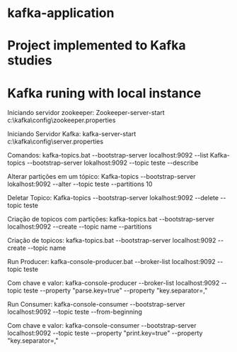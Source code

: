 # kafka-application 
# Project implemented to Kafka studies
# Kafka runing with local instance

Iniciando servidor zookeeper:
Zookeeper-server-start c:\kafka\config\zookeeper.properties

Iniciando Servidor Kafka:
kafka-server-start c:\kafka\config\server.properties

Comandos:
kafka-topics.bat --bootstrap-server localhost:9092 --list
Kafka-topics --bootstrap-server lokalhost:9092 --topic teste --describe

Alterar partições em um tópico:
Kafka-topics --bootstrap-server lokalhost:9092 --alter --topic teste --partitions 10

Deletar Topico:
Kafka-topics --bootstrap-server lokalhost:9092 --delete --topic teste 

Criação de topicos com partições:
kafka-topics.bat --bootstrap-server localhost:9092 --create --topic name --partitions

Criação de topicos:
kafka-topics.bat --bootstrap-server localhost:9092 --create --topic name 

Run Producer:
kafka-console-producer.bat --broker-list localhost:9092 --topic teste

Com chave e valor:
kafka-console-producer --broker-list localhost:9092 --topic teste --property "parse.key=true" --property "key.separator=,"

Run Consumer:
kafka-console-consumer --bootstrap-server localhost:9092 --topic teste --from-beginning

Com chave e valor:
kafka-console-consumer --bootstrap-server localhost:9092 --topic teste --property "print.key=true" --property "key.separator=,"
